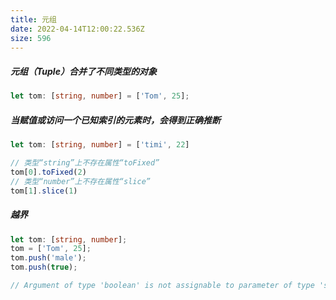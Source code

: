 ```yaml
---
title: 元组
date: 2022-04-14T12:00:22.536Z
size: 596
---
```

##### 元组（Tuple）合并了不同类型的对象

```typescript
let tom: [string, number] = ['Tom', 25];
```

##### 当赋值或访问一个已知索引的元素时，会得到正确推断

```typescript
let tom: [string, number] = ['timi', 22]

// 类型“string”上不存在属性“toFixed”
tom[0].toFixed(2)
// 类型“number”上不存在属性“slice”
tom[1].slice(1)
```

##### 越界

```typescript
let tom: [string, number];
tom = ['Tom', 25];
tom.push('male');
tom.push(true);

// Argument of type 'boolean' is not assignable to parameter of type 'string | number'.
```


